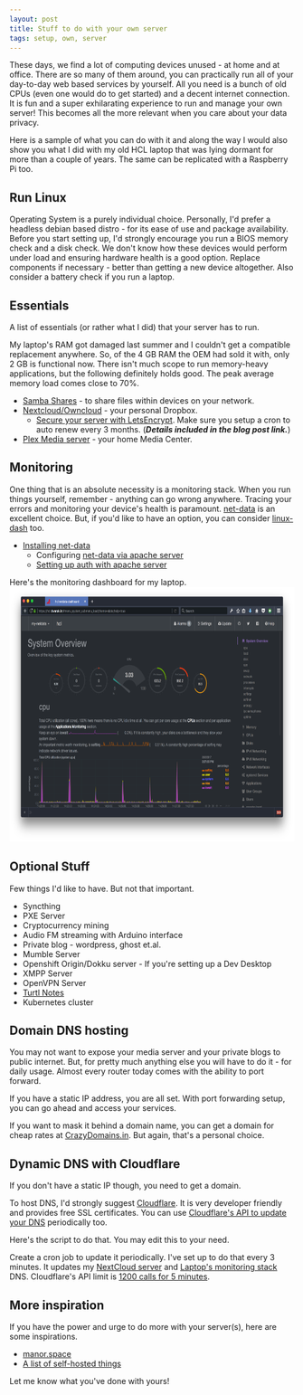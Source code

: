 ```yaml
---
layout: post
title: Stuff to do with your own server
tags: setup, own, server
---
```


These days, we find a lot of computing devices unused - at home and at office. There are so many of them around, you can practically run all of your day-to-day web based services by yourself. All you need is a bunch of old CPUs (even one would do to get started) and a decent internet connection. It is fun and a super exhilarating experience to run and manage your own server! This becomes all the more relevant when you care about your data privacy.

Here is a sample of what you can do with it and along the way I would also show you what I did with my old HCL laptop that was lying dormant for more than a couple of years. The same can be replicated with a Raspberry Pi too.

## Run Linux

Operating System is a purely individual choice. Personally, I'd prefer a headless debian based distro - for its ease of use and package availability. Before you start setting up, I'd strongly encourage you run a BIOS memory check and a disk check. We don't know how these devices would perform under load and ensuring hardware health is a good option. Replace components if necessary - better than getting a new device altogether. Also consider a battery check if you run a laptop.

## Essentials

A list of essentials (or rather what I did) that your server has to run.

My laptop's RAM got damaged last summer and I couldn't get a compatible replacement anywhere. So, of the 4 GB RAM the OEM had sold it with, only 2 GB is functional now. There isn't much scope to run memory-heavy applications, but the following definitely holds good. The peak average memory load comes close to 70%.

* [Samba Shares](https://help.ubuntu.com/lts/serverguide/samba-fileserver.html) - to share files within devices on your network.
* [Nextcloud/Owncloud](https://www.linuxbabe.com/cloud-storage/setup-nextcloud-server-ubuntu-16-04-apache-mariadb-php7) - your personal Dropbox.
  * [Secure your server with LetsEncrypt](https://www.digitalocean.com/community/tutorials/how-to-secure-apache-with-let-s-encrypt-on-ubuntu-14-04). Make sure you setup a cron to auto renew every 3 months. (***Details included in the blog post link.***)
* [Plex Media server](https://www.plex.tv/) - your home Media Center.

## Monitoring

One thing that is an absolute necessity is a monitoring stack. When you run things yourself, remember - anything can go wrong anywhere. Tracing your errors and monitoring your device's health is paramount. [net-data](https://github.com/firehol/netdata) is an excellent choice. But, if you'd like to have an option, you can consider [linux-dash](https://github.com/afaqurk/linux-dash) too.

* [Installing net-data](https://github.com/firehol/netdata/wiki/Installation)
  * Configuring [net-data via apache server](https://github.com/firehol/netdata/wiki/Running-behind-apache)
  * [Setting up auth with apache server](https://www.digitalocean.com/community/tutorials/how-to-set-up-password-authentication-with-apache-on-ubuntu-14-04)

Here's the monitoring dashboard for my laptop.
<img src="/assets/images/own-server/hcl-monitor.png" style="height:450px;">

## Optional Stuff

Few things I'd like to have. But not that important.

* Syncthing
* PXE Server
* Cryptocurrency mining
* Audio FM streaming with Arduino interface
* Private blog - wordpress, ghost et.al.
* Mumble Server
* Openshift Origin/Dokku server - If you're setting up a Dev Desktop
* XMPP Server
* OpenVPN Server
* [Turtl Notes](https://turtlapp.com/docs/server/)
* Kubernetes cluster

## Domain DNS hosting

You may not want to expose your media server and your private blogs to public internet. But, for pretty much anything else you will have to do it - for daily usage. Almost every router today comes with the ability to port forward.

If you have a static IP address, you are all set. With port forwarding setup, you can go ahead and access your services.

If you want to mask it behind a domain name, you can get a domain for cheap rates at [CrazyDomains.in](https://www.crazydomains.in/). But again, that's a personal choice.

## Dynamic DNS with Cloudflare

If you don't have a static IP though, you need to get a domain.

To host DNS, I'd strongly suggest [Cloudflare](https://www.cloudflare.com/). It is very developer friendly and provides free SSL certificates. You can use [Cloudflare's API to update your DNS](https://api.cloudflare.com/#dns-records-for-a-zone-update-dns-record) periodically too.

Here's the script to do that. You may edit this to your need.
<script src="https://gist.github.com/dtsdwarak/19abfd5d1ae18c4cd929d082b9d207fc.js"></script>

Create a cron job to update it periodically. I've set up to do that every 3 minutes. It updates my [NextCloud server](https://drive.dwarak.in/index.php/login) and [Laptop's monitoring stack](https://hcl.dwarak.in/) DNS. Cloudflare's API limit is [1200 calls for 5 minutes](https://support.cloudflare.com/hc/en-us/articles/200171456-How-many-API-calls-can-I-make-).

## More inspiration

If you have the power and urge to do more with your server(s), here are some inspirations.

* [manor.space](http://manor.space/)
* [A list of self-hosted things](https://github.com/Kickball/awesome-selfhosted)

Let me know what you've done with yours!
